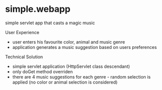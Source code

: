 # simple.webapp
 simple servlet app that casts a magic music

User Experience
- user enters his favourite color, animal and music genre
- application generates a music suggestion based on users preferences

Technical Solution
- simple servlet application (HttpServlet class descendant)
- only doGet method overriden
- there are 4 music suggestions for each genre - random selection is applied (no color or animal selection is considered)
